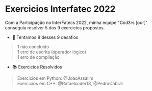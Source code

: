 # Exercicios Interfatec 2022

Com a Participação no InterFatecs 2022, minha equipe "Cod3rs [our]" conseguiu resolver 5 dos 9 exercicios propostos.

 - 🥉 Tentamos 8 desses 9 desafios
> 1 não concluido <br>
> 1 erro de escrita (operador lógico) <br>
> 1 erro de compilação<br>


- :books: Exercicios Resolvidos <br>
> Exercicios em Python: @JoaoAssalim <br>
> Exercicios em C++: 	@Rafaelcoder18, @PedroCabral
